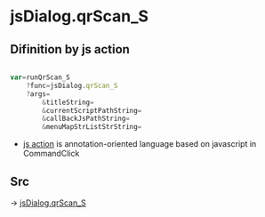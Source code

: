 # jsDialog.qrScan_S

## Difinition by js action

```js.js

var=runQrScan_S
	?func=jsDialog.qrScan_S
	?args=
		&titleString=
		&currentScriptPathString=
		&callBackJsPathString=
		&menuMapStrListStrString=
```

- [js action](#) is annotation-oriented language based on javascript in CommandClick

## Src

-> [jsDialog.qrScan_S](https://github.com/puutaro/CommandClick/blob/master/app/src/main/java/com/puutaro/commandclick/fragment_lib/terminal_fragment/js_interface/dialog/JsDialog.kt#L365)


